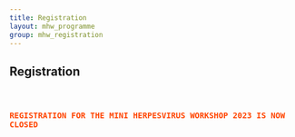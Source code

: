 ```yaml
---
title: Registration
layout: mhw_programme
group: mhw_registration
---
```


## Registration

<br /> 

<h3><code style="color : orangered"><b>REGISTRATION FOR THE MINI HERPESVIRUS WORKSHOP 2023 IS NOW CLOSED</b></code></h3>

<br /> 


